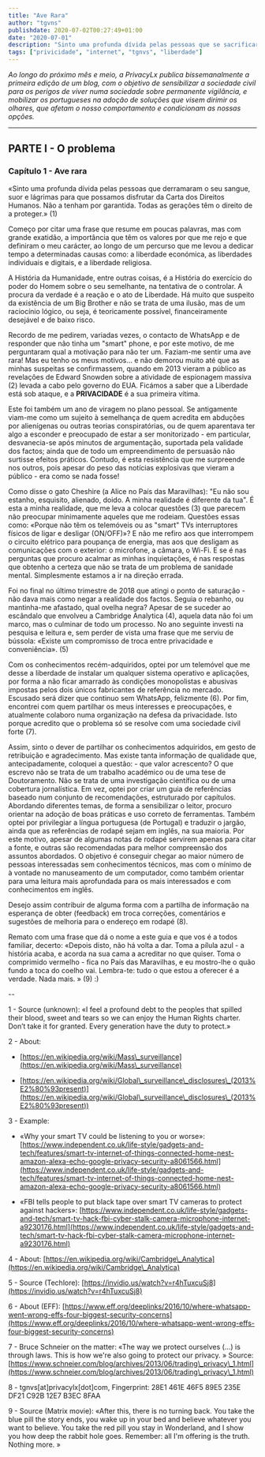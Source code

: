 ```yaml
---
title: "Ave Rara"
author: "tgvns"
publishdate: 2020-07-02T00:27:49+01:00
date: "2020-07-01"
description: "Sinto uma profunda dívida pelas pessoas que se sacrificaram para que possamos disfrutar da Carta dos Direitos Humanos. A angustia é para mim uma sensação de sufoco que subtrai gradualmente a liberdade que ainda se respira."
tags: ["privicidade", "internet", "tgnvs", "liberdade"]
---
```


*Ao longo do próximo mês e meio, a PrivacyLx publica bissemanalmente a primeira edição de um blog, com o objetivo de sensibilizar a sociedade civil para os perigos de viver numa sociedade sobre permanente vigilância, e mobilizar os portugueses na adoção de soluções que visem dirimir os olhares, que afetam o nosso comportamento e condicionam as nossas opções.*

---

## PARTE I - O problema



### Capítulo 1 - Ave rara 

  


«Sinto uma profunda dívida pelas pessoas que derramaram o seu sangue, suor e lágrimas para que possamos disfrutar da Carta dos Direitos Humanos. Não a tenham por garantida. Todas as gerações têm o direito de a proteger.» (1) 

Começo por citar uma frase que resume em poucas palavras, mas com grande exatidão, a importância que têm os valores por que me rejo e que definiram o meu carácter, ao longo de um percurso que me levou a dedicar tempo a determinadas causas como: a liberdade económica, as liberdades individuais e digitais, e a liberdade religiosa.

A História da Humanidade, entre outras coisas, é a História do exercício do poder do Homem sobre o seu semelhante, na tentativa de o controlar. A procura da verdade é a reação e o ato de Liberdade. Há muito que suspeito da existência de um Big Brother e não se trata de uma ilusão, mas de um raciocínio lógico, ou seja, é teoricamente possível, financeiramente desejável e de baixo risco.



Recordo de me pedirem, variadas vezes, o contacto de WhatsApp e de responder que não tinha um "smart" phone, e por este motivo, de me perguntaram qual a motivação para não ter um. Faziam-me sentir uma ave rara! Mas eu tenho os meus motivos… e não demorou muito até que as minhas suspeitas se confirmassem, quando em 2013 vieram a público as revelações de Edward Snowden sobre a atividade de espionagem massiva (2) levada a cabo pelo governo do EUA. Ficámos a saber que a Liberdade está sob ataque, e a **PRIVACIDADE** é a sua primeira vítima.

Este foi também um ano de viragem no plano pessoal. Se antigamente viam-me como um sujeito à semelhança de quem acredita em abduções por alienígenas ou outras teorias conspiratórias, ou de quem aparentava ter algo a esconder e preocupado de estar a ser monitorizado - em particular, desvanecia-se após minutos de argumentação, suportada pela validade dos factos; ainda que de todo um empreendimento de persuasão não surtisse efeitos práticos. Contudo, é esta resistência que me surpreende nos outros, pois apesar do peso das notícias explosivas que vieram a público - era como se nada fosse!

Como disse o gato Cheshire (a Alice no País das Maravilhas): "Eu não sou estanho, esquisito, alienado, doido. A minha realidade é diferente da tua". É esta a minha realidade, que me leva a colocar questões (3) que parecem não preocupar minimamente aqueles que me rodeiam. Questões essas como: «Porque não têm os telemóveis ou as "smart" TVs interruptores físicos de ligar e desligar (ON/OFF)»? E não me refiro aos que interrompem o circuito elétrico para poupança de energia, mas aos que desligam as comunicações com o exterior: o microfone, a câmara, o Wi-Fi. E se é nas perguntas que procuro acalmar as minhas inquietações, é nas respostas que obtenho a certeza que não se trata de um problema de sanidade mental. Simplesmente estamos a ir na direção errada.



Foi no final no último trimestre de 2018 que atingi o ponto de saturação - não dava mais como negar a realidade dos factos. Seguia o rebanho, ou mantinha-me afastado, qual ovelha negra? Apesar de se suceder ao escândalo que envolveu a Cambridge Analytica (4), aquela data não foi um marco, mas o culminar de todo um processo. No ano seguinte investi na pesquisa e leitura e, sem perder de vista uma frase que me serviu de bússola: «Existe um compromisso de troca entre privacidade e conveniência». (5)



Com os conhecimentos recém-adquiridos, optei por um telemóvel que me desse a liberdade de instalar um qualquer sistema operativo e aplicações, por forma a não ficar amarrado às condições monopolistas e abusivas impostas pelos dois únicos fabricantes de referência no mercado. Escusado será dizer que continuo sem WhatsApp, felizmente (6). Por fim, encontrei com quem partilhar os meus interesses e preocupações, e atualmente colaboro numa organização na defesa da privacidade. Isto porque acredito que o problema só se resolve com uma sociedade civil forte (7).



Assim, sinto o dever de partilhar os conhecimentos adquiridos, em gesto de retribuição e agradecimento. Mas existe tanta informação de qualidade que, antecipadamente, coloquei a questão: - que valor acrescento? O que escrevo não se trata de um trabalho académico ou de uma tese de Doutoramento. Não se trata de uma investigação científica ou de uma cobertura jornalística. Em vez, optei por criar um guia de referências baseado num conjunto de recomendações, estruturado por capítulos. Abordando diferentes temas, de forma a sensibilizar o leitor, procuro orientar na adoção de boas práticas e uso correto de ferramentas. Também optei por privilegiar a língua portuguesa (de Portugal) e traduzir o jargão, ainda que as referências de rodapé sejam em inglês, na sua maioria. Por este motivo, apesar de algumas notas de rodapé servirem apenas para citar a fonte, e outras são recomendadas para melhor compreensão dos assuntos abordados. O objetivo é conseguir chegar ao maior número de pessoas interessadas sem conhecimentos técnicos, mas com o mínimo de à vontade no manuseamento de um computador, como também orientar para uma leitura mais aprofundada para os mais interessados e com conhecimentos em inglês.

Desejo assim contribuir de alguma forma com a partilha de informação na esperança de obter (feedback) em troca correções, comentários e sugestões de melhoria para o endereço em rodapé (8).



Remato com uma frase que dá o nome a este guia e que vos é a todos familiar, decerto: «Depois disto, não há volta a dar. Toma a pílula azul - a história acaba, e acorda na sua cama a acreditar no que quiser. Toma o comprimido vermelho - fica no País das Maravilhas, e eu mostro-lhe o quão fundo a toca do coelho vai. Lembra-te: tudo o que estou a oferecer é a verdade. Nada mais. » (9) :)



--



1 - Source (unknown): «I feel a profound debt to the peoples that spilled their blood, sweet and tears so we can enjoy the Human Rights charter. Don’t take it for granted. Every generation have the duty to protect.»



2 - About:

 - [https://en.wikipedia.org/wiki/Mass\_surveillance](https://en.wikipedia.org/wiki/Mass\_surveillance)

 - [https://en.wikipedia.org/wiki/Global\_surveillance\_disclosures\_(2013%E2%80%93present)](https://en.wikipedia.org/wiki/Global\_surveillance\_disclosures\_(2013%E2%80%93present))



3 - Example:

- «Why your smart TV could be listening to you  or worse»: [https://www.independent.co.uk/life-style/gadgets-and-tech/features/smart-tv-internet-of-things-connected-home-nest-amazon-alexa-echo-google-privacy-security-a8061566.html](https://www.independent.co.uk/life-style/gadgets-and-tech/features/smart-tv-internet-of-things-connected-home-nest-amazon-alexa-echo-google-privacy-security-a8061566.html)

- «FBI tells people to put black tape over smart TV cameras to protect against hackers»: [https://www.independent.co.uk/life-style/gadgets-and-tech/smart-tv-hack-fbi-cyber-stalk-camera-microphone-internet-a9230176.html](https://www.independent.co.uk/life-style/gadgets-and-tech/smart-tv-hack-fbi-cyber-stalk-camera-microphone-internet-a9230176.html)



4 - About: [https://en.wikipedia.org/wiki/Cambridge\_Analytica](https://en.wikipedia.org/wiki/Cambridge\_Analytica)



5 - Source (Techlore): [https://invidio.us/watch?v=r4hTuxcuSj8](https://invidio.us/watch?v=r4hTuxcuSj8)



6 - About (EFF): [https://www.eff.org/deeplinks/2016/10/where-whatsapp-went-wrong-effs-four-biggest-security-concerns](https://www.eff.org/deeplinks/2016/10/where-whatsapp-went-wrong-effs-four-biggest-security-concerns)



7 - Bruce Schneier on the matter: «The way we protect ourselves (...) is through laws. This is how we're also going to protect our privacy. » Source: [https://www.schneier.com/blog/archives/2013/06/trading\_privacy\_1.html](https://www.schneier.com/blog/archives/2013/06/trading\_privacy\_1.html)



8 - tgnvs[at]privacylx[dot]com, Fingerprint: 28E1 461E 46F5 89E5 235E DF21 C92B 12E7 B3EC 8FAA



9 - Source (Matrix movie): «After this, there is no turning back. You take the blue pill the story ends, you wake up in your bed and believe whatever you want to believe. You take the red pill you stay in Wonderland, and I show you how deep the rabbit hole goes. Remember: all I'm offering is the truth. Nothing more. »

